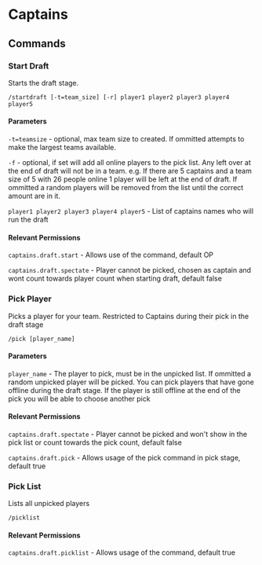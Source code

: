 Captains
========

Commands
--------

### Start Draft

Starts the draft stage.

`/startdraft [-t=team_size] [-r] player1 player2 player3 player4 player5`

#### Parameters

`-t=teamsize` - optional, max team size to created. If ommitted attempts to make the largest teams available.

`-f` - optional, if set will add all online players to the pick list. Any left over at the end of draft will not be in a team.
e.g. If there are 5 captains and a team size of 5 with 26 people online 1 player will be left at the end of draft.
If ommitted a random players will be removed from the list until the correct amount are in it.

`player1 player2 player3 player4 player5` - List of captains names who will run the draft

#### Relevant Permissions

`captains.draft.start` - Allows use of the command, default OP

`captains.draft.spectate` - Player cannot be picked, chosen as captain and wont count towards player count when starting draft, default false

### Pick Player

Picks a player for your team. Restricted to Captains during their pick in the draft stage

`/pick [player_name]`

#### Parameters

`player_name` - The player to pick, must be in the unpicked list. If ommitted a random unpicked player will be picked.
You can pick players that have gone offline during the draft stage. If the player is still offline at the end of the pick you will be able to choose another pick

#### Relevant Permissions

`captains.draft.spectate` - Player cannot be picked and won't show in the pick list or count towards the pick count, default false

`captains.draft.pick` - Allows usage of the pick command in pick stage, default true

### Pick List

Lists all unpicked players

`/picklist`

#### Relevant Permissions

`captains.draft.picklist` - Allows usage of the command, default true
